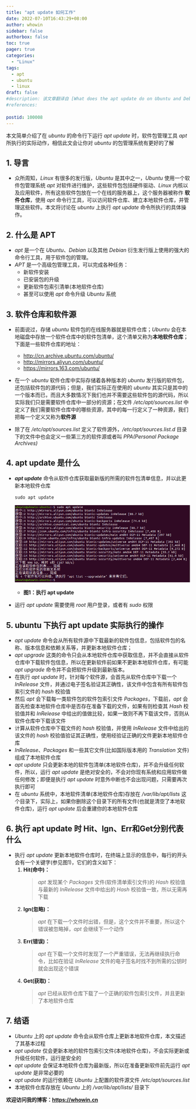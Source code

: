 ```yaml
---
title: "apt update 如何工作"
date: 2022-07-10T16:43:29+08:00
author: whowin
sidebar: false
authorbox: false
toc: true
pager: true
categories:
  - "Linux"
tags: 
  - apt
  - ubuntu
  - linux
draft: false
#description: 该文章翻译自 [What does the apt update do on Ubuntu and Debian](https://linuxhint.com/apt-update-command/)
#references: 

postid: 100008
---
```


本文简单介绍了在 *ubuntu* 的命令行下运行 *apt update* 时，软件包管理工具 *apt* 所执行的实际动作，相信此文会让你对 *ubuntu* 的包管理系统有更好的了解
<!--more-->

## 1. 导言
  * 众所周知，*Linux* 有很多的发行版，*Ubuntu* 是其中之一，*Ubuntu* 使用一个软件包管理系统 *apt* 对软件进行维护，这些软件包包括硬件驱动、*Linux* 内核以及应用软件，所有这些软件包放在一个在线的服务器上，这个服务器被称作 **软件仓库**，使用 *apt* 命令行工具，可以访问软件仓库、建立本地软件仓库，并管理这些软件。本文将讨论在 *ubuntu* 上执行 *apt update* 命令所执行的具体操作。

## 2. 什么是 APT
  * *apt* 是一个在 *Ubuntu*、*Debian* 以及其他 *Debian* 衍生发行版上使用的强大的命令行工具，用于软件包的管理。
  * *APT* 是一个高级包管理工具，可以完成各种任务：
    - 新软件安装
    - 已安装包的升级
    - 更新软件包索引清单(本地软件仓库)
    - 甚至可以使用 *apt* 命令升级 *Ubuntu* 系统

## 3. 软件仓库和软件源
  * 前面说过，存储 *ubuntu* 软件包的在线服务器就是软件仓库；*Ubuntu* 会在本地磁盘中存放一个软件仓库中的软件包清单，这个清单又称为**本地软件仓库**；下面是一些软件仓库的地址：
    - http://cn.archive.ubuntu.com/ubuntu/ 
    - http://mirrors.aliyun.com/ubuntu/
    - https://mirrors.163.com/ubuntu/

  * 在一个 *ubuntu* 软件仓库中实际存储着各种版本的 *ubuntu* 发行版的软件包，还包括软件包的源代码；但是，我们实际正在使用的 *ubuntu* 其实只是其中的一个版本而已，而且大多数情况下我们也并不需要这些软件包的源代码，所以实际我们只是需要软件仓库中一部分的资源；在文件 */etc/apt/sources.list* 中定义了我们需要软件仓库中的哪些资源，其中的每一行定义了一种资源，我们把每一个定义又称为**软件源**
  * 除了在 */etc/apt/sources.list* 定义了软件源外，*/etc/apt/sources.list.d* 目录下的文件中也会定义一些第三方的软件源或者叫 *PPA(Personal Package Archives)*

## 4. apt update 是什么
  * ***apt update*** 命令从软件仓库获取最新版的所需的软件包清单信息，并以此更新本地软件仓库
    ```
    sudo apt update
    ```

    ![apt update][img01]
    - **图1：执行 apt update**

  * 运行 *apt update* 需要使用 *root* 用户登录，或者有 *sudo* 权限

## 5. ubuntu 下执行 apt update 实际执行的操作
  * *apt update* 命令会从所有软件源中下载最新的软件包信息，包括软件包的名称、版本信息和依赖关系等，并更新本地软件仓库；
  * *apt upgrade* 这类的命令只会从本地软件仓库中获取信息，并不会直接从软件仓库中下载软件包信息，所以在更新软件前如果不更新本地软件仓库，有可能 *apt upgrade* 命令并不会把软件升级到最新版本。
  * 在执行 *apt update* 时，针对每个软件源，会首先从软件仓库中下载一个 *InRelease* 文件，并通过电子签名验证其正确性，该文件中包含有所有软件包索引文件的 *hash* 校验值
  * 然后 *apt* 会下载每一类软件包的软件包索引文件 *Packages*，下载前，*apt* 会首先检查本地软件仓库中是否存在准备下载的文件，如果有则检查其 *Hash* 校验值并和 *InRelease* 中给出的值做比较，如果一致则不再下载该文件，否则从软件仓库中下载该文件
  * 计算从软件仓库中下载文件的 *hash* 校验值，并使用 *InRelease* 文件中给出的该文件的 *hash* 校验值验证其正确性，使用经验证正确的文件更新本地软件仓库
  * *InRelease*、*Packages* 和一些其它文件(比如国际版本用的 *Translation* 文件)组成了本地软件仓库
  * *apt update* 只会更新本地的软件包清单(本地软件仓库)，并不会升级任何软件，所以，运行 *apt update* 是绝对安全的，不会对你现有系统和应用软件做任何修改；即便是执行 *apt update* 时意外中断也不会出现问题，只需要再次执行即可
  * 在 *ubuntu* 系统中，本地软件清单(本地软件仓库)存放在 */var/lib/apt/lists* 这个目录下，实际上，如果你删除这个目录下的所有文件(也就是清空了本地软件仓库)，运行 *apt update* 后会重建你的本地软件仓库

## 6. 执行 apt update 时 Hit、Ign、Err和Get分别代表什么
  * 执行 *apt update* 更新本地软件仓库时，在终端上显示的信息中，每行的开头会有一个关键字(参见图1)，它们的含义如下：
    1. **Hit(命中)：**
        > *apt* 发现某个 *Packages* 文件(软件清单索引文件)的 *Hash* 校验值与最新的 *InRelease* 文件中给出的 *Hash* 校验值一致，所以无需再下载
    2. **Ign(忽略)：**
        > *apt* 在下载一个文件时出错，但是，这个文件并不重要，所以这个错误被忽略掉，*apt* 会继续下一个动作
    3. **Err(错误)：**
        > *apt* 在下载一个文件时发现了一个严重错误，无法再继续执行命令，比如在验证 *InRelease* 文件的电子签名时找不到所需的公钥时就会出现这个错误
    4. **Get(获取)：**
        > *apt* 已经从软件仓库下载了一个正确的软件包索引文件，并且更新了本地软件仓库

## 7. 结语
  * *Ubuntu* 上的 *apt update* 命令会从软件仓库上更新本地软件仓库，本文描述了其基本过程
  * *apt update* 仅会更新本地的软件包索引文件(本地软件仓库)，不会实际更新或升级任何软件，运行是安全的
  * *apt update* 会保证本地软件仓库为最新版，所以在准备更新软件前先运行 *apt update* 是非常必要的
  * *apt update* 的运行依赖在 *Ubuntu* 上配置的软件源文件 */etc/apt/sources.list*
  * 本地软件仓库存放在 *Ubuntu* 上的 */var/lib/apt/lists/* 目录下


**欢迎访问我的博客：https://whowin.cn**


<!--实际使用-->
[img01]:/images/100008/apt-update-screen.png

<!--编辑时使用-->
<!--
[img01]:../../../../static/images/100008/apt-update-screen.png
-->